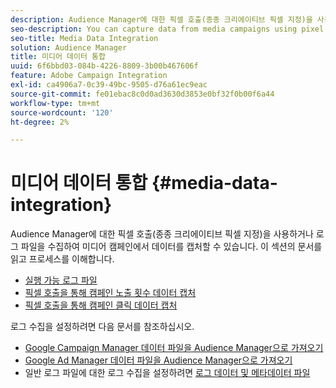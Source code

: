 ```yaml
---
description: Audience Manager에 대한 픽셀 호출(종종 크리에이티브 픽셀 지정)을 사용하거나 로그 파일을 수집하여 미디어 캠페인에서 데이터를 캡처할 수 있습니다.
seo-description: You can capture data from media campaigns using pixel calls to Audience Manager (often called pixeling the creative) or by ingesting log files.
seo-title: Media Data Integration
solution: Audience Manager
title: 미디어 데이터 통합
uuid: 6f6bbd03-084b-4226-8809-3b00b467606f
feature: Adobe Campaign Integration
exl-id: ca4906a7-0c39-49bc-9505-d76a61ec9eac
source-git-commit: fe01ebac8c0d0ad3630d3853e0bf32f0b00f6a44
workflow-type: tm+mt
source-wordcount: '120'
ht-degree: 2%

---
```


# 미디어 데이터 통합 {#media-data-integration}

Audience Manager에 대한 픽셀 호출(종종 크리에이티브 픽셀 지정)을 사용하거나 로그 파일을 수집하여 미디어 캠페인에서 데이터를 캡처할 수 있습니다. 이 섹션의 문서를 읽고 프로세스를 이해합니다.

<!-- c_camp_data_int.xml -->

* [실행 가능 로그 파일](/help/using/integration/media-data-integration/actionable-log-files.md)
* [픽셀 호출을 통해 캠페인 노출 횟수 데이터 캡처](/help/using/integration/media-data-integration/impression-data-pixels.md)
* [픽셀 호출을 통해 캠페인 클릭 데이터 캡처](/help/using/integration/media-data-integration/click-data-pixels.md)

로그 수집을 설정하려면 다음 문서를 참조하십시오.

* [Google Campaign Manager 데이터 파일을 Audience Manager으로 가져오기](/help/using/reporting/audience-optimization-reports/aor-advertisers/import-dcm.md)
* [Google Ad Manager 데이터 파일을 Audience Manager으로 가져오기](/help/using/reporting/audience-optimization-reports/aor-publishers/import-dfp.md)
* 일반 로그 파일에 대한 로그 수집을 설정하려면 [로그 데이터 및 메타데이터 파일](/help/using/reporting/audience-optimization-reports/metadata-files-intro/metadata-files-intro.md)
